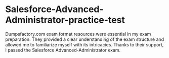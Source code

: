 # Salesforce-Advanced-Administrator-practice-test
Dumpsfactory.com exam format resources were essential in my exam preparation. They provided a clear understanding of the exam structure and allowed me to familiarize myself with its intricacies. Thanks to their support, I passed the Salesforce Advanced-Administrator exam.
